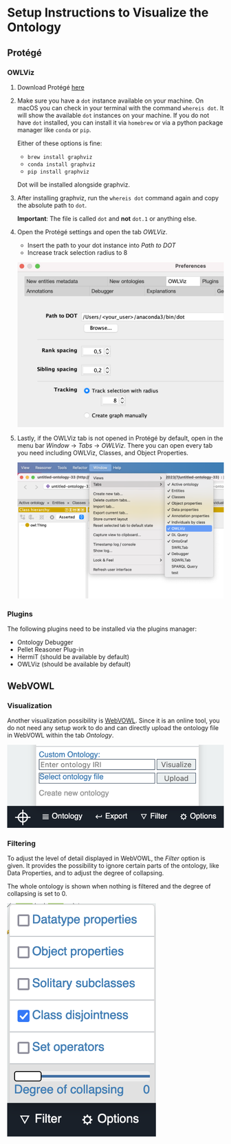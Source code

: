 # Setup Instructions to Visualize the Ontology

## Protégé

### OWLViz

1. Download Protégé [here](https://protege.stanford.edu/)

1. Make sure you have a ```dot``` instance available on your machine. On macOS you can check in your terminal with the command ```whereis dot```. It will show the available ```dot``` instances on your machine. If you do not have ```dot``` installed, you can install it via ```homebrew``` or via a python package manager like ```conda``` or ```pip```.

    Either of these options is fine:

    - ```brew install graphviz```
    - ```conda install graphviz```
    - ```pip install graphviz```

    Dot will be installed alongside graphviz. 

1. After installing graphviz, run the ```whereis dot``` command again and copy the absolute path to ```dot```. 
   
   **Important**: The file is called ```dot``` and **not** ```dot.1``` or anything else.

1. Open the Protégé settings and open the tab *OWLViz*. 
   
   - Insert the path to your dot instance into *Path to DOT*
   - Increase track selection radius to 8

    ![Protégé settings](ontology_setup/protege_settings.png)

1. Lastly, if the OWLViz tab is not opened in Protégé by default, open in the menu bar *Window* -> *Tabs* -> *OWLViz*. There you can open every tab you need including OWLViz, Classes, and Object Properties.

    ![tabs](ontology_setup/owlviz_tab.png)

### Plugins

The following plugins need to be installed via the plugins manager:

- Ontology Debugger
- Pellet Reasoner Plug-in
- HermiT (should be available by default)
- OWLViz (should be available by default)

## WebVOWL

### Visualization

Another visualization possibility is [WebVOWL](http://vowl.visualdataweb.org/webvowl.html). Since it is an online tool, you do not need any setup work to do and can directly upload the ontology file in WebVOWL within the tab *Ontology*.

![webvowl](ontology_setup/webvowl_ont.png)

### Filtering

To adjust the level of detail displayed in WebVOWL, the *Filter* option is given. It provides the possibility to ignore certain parts of the ontology, like Data Properties, and to adjust the degree of collapsing. 

The whole ontology is shown when nothing is filtered and the degree of collapsing is set to 0.

![filter](ontology_setup/webvowl_filter.png)
